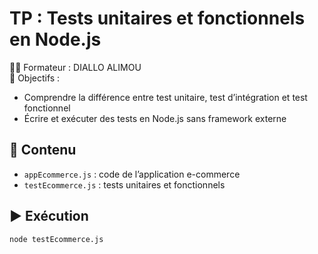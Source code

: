 # TP : Tests unitaires et fonctionnels en Node.js

👨‍🏫 Formateur : DIALLO ALIMOU  
🎯 Objectifs :
- Comprendre la différence entre test unitaire, test d’intégration et test fonctionnel
- Écrire et exécuter des tests en Node.js sans framework externe

## 🧩 Contenu
- `appEcommerce.js` : code de l’application e-commerce
- `testEcommerce.js` : tests unitaires et fonctionnels

## ▶️ Exécution
```bash
node testEcommerce.js
